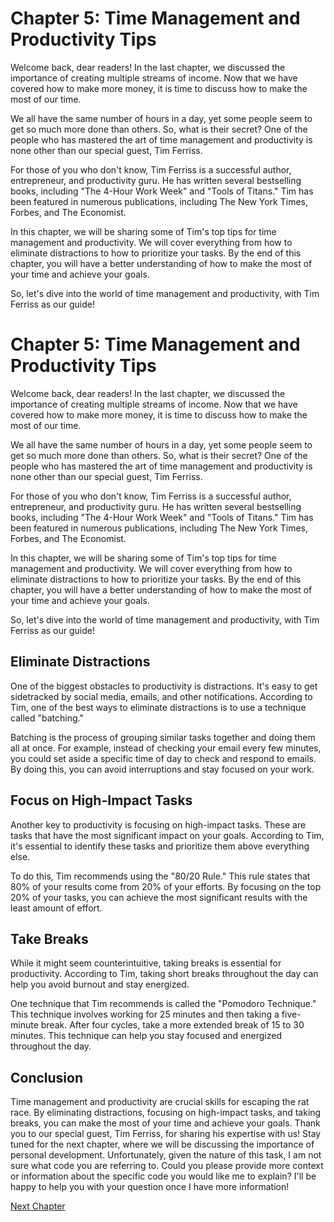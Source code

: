 # Chapter 5: Time Management and Productivity Tips

Welcome back, dear readers! In the last chapter, we discussed the importance of creating multiple streams of income. Now that we have covered how to make more money, it is time to discuss how to make the most of our time.

We all have the same number of hours in a day, yet some people seem to get so much more done than others. So, what is their secret? One of the people who has mastered the art of time management and productivity is none other than our special guest, Tim Ferriss.

For those of you who don't know, Tim Ferriss is a successful author, entrepreneur, and productivity guru. He has written several bestselling books, including "The 4-Hour Work Week" and "Tools of Titans." Tim has been featured in numerous publications, including The New York Times, Forbes, and The Economist.

In this chapter, we will be sharing some of Tim's top tips for time management and productivity. We will cover everything from how to eliminate distractions to how to prioritize your tasks. By the end of this chapter, you will have a better understanding of how to make the most of your time and achieve your goals.

So, let's dive into the world of time management and productivity, with Tim Ferriss as our guide!
# Chapter 5: Time Management and Productivity Tips

Welcome back, dear readers! In the last chapter, we discussed the importance of creating multiple streams of income. Now that we have covered how to make more money, it is time to discuss how to make the most of our time.

We all have the same number of hours in a day, yet some people seem to get so much more done than others. So, what is their secret? One of the people who has mastered the art of time management and productivity is none other than our special guest, Tim Ferriss.

For those of you who don't know, Tim Ferriss is a successful author, entrepreneur, and productivity guru. He has written several bestselling books, including "The 4-Hour Work Week" and "Tools of Titans." Tim has been featured in numerous publications, including The New York Times, Forbes, and The Economist.

In this chapter, we will be sharing some of Tim's top tips for time management and productivity. We will cover everything from how to eliminate distractions to how to prioritize your tasks. By the end of this chapter, you will have a better understanding of how to make the most of your time and achieve your goals.

So, let's dive into the world of time management and productivity, with Tim Ferriss as our guide!

## Eliminate Distractions

One of the biggest obstacles to productivity is distractions. It's easy to get sidetracked by social media, emails, and other notifications. According to Tim, one of the best ways to eliminate distractions is to use a technique called "batching."

Batching is the process of grouping similar tasks together and doing them all at once. For example, instead of checking your email every few minutes, you could set aside a specific time of day to check and respond to emails. By doing this, you can avoid interruptions and stay focused on your work.

## Focus on High-Impact Tasks

Another key to productivity is focusing on high-impact tasks. These are tasks that have the most significant impact on your goals. According to Tim, it's essential to identify these tasks and prioritize them above everything else.

To do this, Tim recommends using the "80/20 Rule." This rule states that 80% of your results come from 20% of your efforts. By focusing on the top 20% of your tasks, you can achieve the most significant results with the least amount of effort.

## Take Breaks

While it might seem counterintuitive, taking breaks is essential for productivity. According to Tim, taking short breaks throughout the day can help you avoid burnout and stay energized.

One technique that Tim recommends is called the "Pomodoro Technique." This technique involves working for 25 minutes and then taking a five-minute break. After four cycles, take a more extended break of 15 to 30 minutes. This technique can help you stay focused and energized throughout the day.

## Conclusion

Time management and productivity are crucial skills for escaping the rat race. By eliminating distractions, focusing on high-impact tasks, and taking breaks, you can make the most of your time and achieve your goals. Thank you to our special guest, Tim Ferriss, for sharing his expertise with us! Stay tuned for the next chapter, where we will be discussing the importance of personal development.
Unfortunately, given the nature of this task, I am not sure what code you are referring to. Could you please provide more context or information about the specific code you would like me to explain? I'll be happy to help you with your question once I have more information!


[Next Chapter](06_Chapter06.md)
